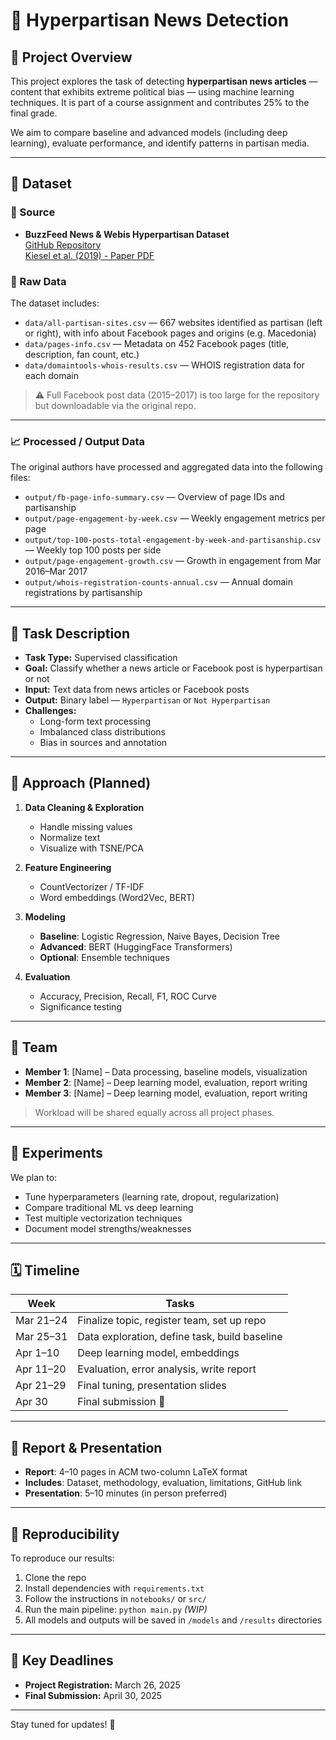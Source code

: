 # 📰 Hyperpartisan News Detection

## 📌 Project Overview

This project explores the task of detecting **hyperpartisan news articles** — content that exhibits extreme political bias — using machine learning techniques. It is part of a course assignment and contributes 25% to the final grade.

We aim to compare baseline and advanced models (including deep learning), evaluate performance, and identify patterns in partisan media.

---

## 📂 Dataset

### 🔗 Source
- **BuzzFeed News & Webis Hyperpartisan Dataset**  
  [GitHub Repository](https://github.com/BuzzFeedNews/2017-08-partisan-sites-and-facebook-pages)  
  [Kiesel et al. (2019) - Paper PDF](https://downloads.webis.de/publications/papers/kiesel_2019c.pdf)

### 📁 Raw Data
The dataset includes:
- `data/all-partisan-sites.csv` — 667 websites identified as partisan (left or right), with info about Facebook pages and origins (e.g. Macedonia)
- `data/pages-info.csv` — Metadata on 452 Facebook pages (title, description, fan count, etc.)
- `data/domaintools-whois-results.csv` — WHOIS registration data for each domain

> ⚠️ Full Facebook post data (2015–2017) is too large for the repository but downloadable via the original repo.

---

### 📈 Processed / Output Data

The original authors have processed and aggregated data into the following files:
- `output/fb-page-info-summary.csv` — Overview of page IDs and partisanship
- `output/page-engagement-by-week.csv` — Weekly engagement metrics per page
- `output/top-100-posts-total-engagement-by-week-and-partisanship.csv` — Weekly top 100 posts per side
- `output/page-engagement-growth.csv` — Growth in engagement from Mar 2016–Mar 2017
- `output/whois-registration-counts-annual.csv` — Annual domain registrations by partisanship

---

## 🎯 Task Description

- **Task Type:** Supervised classification
- **Goal:** Classify whether a news article or Facebook post is hyperpartisan or not
- **Input:** Text data from news articles or Facebook posts
- **Output:** Binary label — `Hyperpartisan` or `Not Hyperpartisan`
- **Challenges:**
  - Long-form text processing
  - Imbalanced class distributions
  - Bias in sources and annotation

---

## 🧠 Approach (Planned)

1. **Data Cleaning & Exploration**
   - Handle missing values
   - Normalize text
   - Visualize with TSNE/PCA

2. **Feature Engineering**
   - CountVectorizer / TF-IDF
   - Word embeddings (Word2Vec, BERT)

3. **Modeling**
   - **Baseline**: Logistic Regression, Naive Bayes, Decision Tree
   - **Advanced**: BERT (HuggingFace Transformers)
   - **Optional**: Ensemble techniques

4. **Evaluation**
   - Accuracy, Precision, Recall, F1, ROC Curve
   - Significance testing

---

## 👥 Team

- **Member 1**: [Name] – Data processing, baseline models, visualization
- **Member 2**: [Name] – Deep learning model, evaluation, report writing
- **Member 3**: [Name] – Deep learning model, evaluation, report writing

> Workload will be shared equally across all project phases.

---

## 🧪 Experiments

We plan to:
- Tune hyperparameters (learning rate, dropout, regularization)
- Compare traditional ML vs deep learning
- Test multiple vectorization techniques
- Document model strengths/weaknesses

---

## 🗓️ Timeline

| Week | Tasks |
|------|-------|
| Mar 21–24 | Finalize topic, register team, set up repo |
| Mar 25–31 | Data exploration, define task, build baseline |
| Apr 1–10  | Deep learning model, embeddings |
| Apr 11–20 | Evaluation, error analysis, write report |
| Apr 21–29 | Final tuning, presentation slides |
| Apr 30    | Final submission 🎉 |

---

## 📝 Report & Presentation

- **Report**: 4–10 pages in ACM two-column LaTeX format  
- **Includes**: Dataset, methodology, evaluation, limitations, GitHub link
- **Presentation**: 5–10 minutes (in person preferred)

---

## 🔁 Reproducibility

To reproduce our results:

1. Clone the repo  
2. Install dependencies with `requirements.txt`  
3. Follow the instructions in `notebooks/` or `src/`  
4. Run the main pipeline: `python main.py` *(WIP)*  
5. All models and outputs will be saved in `/models` and `/results` directories

---

## 📅 Key Deadlines

- **Project Registration:** March 26, 2025
- **Final Submission:** April 30, 2025

---

Stay tuned for updates! 🚀

